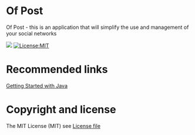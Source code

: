 #  Of Post
 
Of Post - this is an application that will simplify the use and management of your social networks

![](https://img.shields.io/teamcity/codebetter/bt428.svg) [![License:MIT](https://img.shields.io/badge/License-MIT-blue.svg)](https://github.com/ooleglysiak/of_post_backend_app/blob/master/LICENSE)

# Recommended links
[Getting Started with Java](https://docs.oracle.com/javase/tutorial/getStarted/index.html)

# Copyright and license
The MIT License (MIT) see [License file](https://github.com/ooleglysiak/of_post_backend_app/blob/master/LICENSE) 

